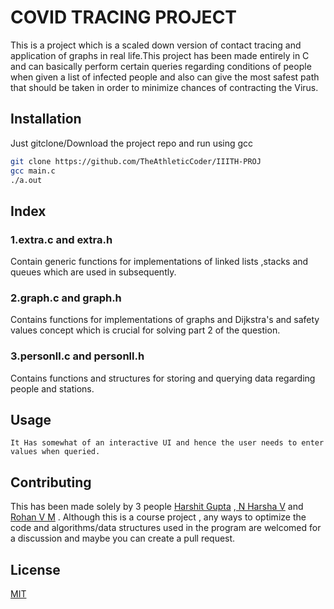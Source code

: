 # COVID TRACING PROJECT

This is a project which is a scaled down version of contact tracing and application of graphs in real life.This project has been made entirely in C and can basically perform certain queries regarding conditions of people when given a list of infected people and also can give the most safest path that should be taken in order to minimize chances of contracting the Virus.

## Installation

Just gitclone/Download the project repo and run using gcc

```bash
git clone https://github.com/TheAthleticCoder/IIITH-PROJ
gcc main.c
./a.out
```
## Index

### 1.extra.c and extra.h
Contain generic functions for implementations of linked lists ,stacks and queues which are used in subsequently.
### 2.graph.c and graph.h
Contains functions for implementations of graphs and Dijkstra's and safety values concept which is crucial for solving part 2 of the question.
### 3.personll.c and personll.h
Contains functions and structures for storing and querying data regarding people and stations.

## Usage

```
It Has somewhat of an interactive UI and hence the user needs to enter values when queried.
```

## Contributing
This has been made solely by 3 people [Harshit Gupta](https://github.com/TheAthleticCoder "Harshit Gupta") ,[ N Harsha V](https://github.com/harsha20032020 "N Harsha Vardhan")  and [Rohan V M](https://github.com/rohanmodepalle "Rohan Modepalle") .
Although this is a course project , any ways to optimize the code and algorithms/data structures used in the program are welcomed for a discussion and maybe you can create a pull request.

## License
[MIT](https://choosealicense.com/licenses/mit/)
